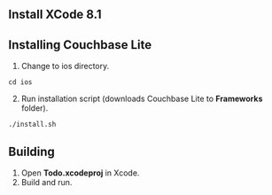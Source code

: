 ## Install XCode 8.1

## Installing Couchbase Lite

1. Change to ios directory.

  ```
  cd ios
  ```

2. Run installation script (downloads Couchbase Lite to **Frameworks** folder).

  ```
  ./install.sh
  ```

## Building

1. Open **Todo.xcodeproj** in Xcode.
2. Build and run.
